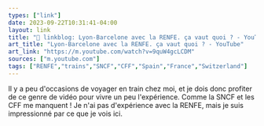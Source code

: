 ```yaml
---
types: ["link"]
date: 2023-09-22T10:31:41-04:00
layout: link
title: "🔗 linkblog: Lyon-Barcelone avec la RENFE. ça vaut quoi ? - YouTube'"
art_title: "Lyon-Barcelone avec la RENFE. ça vaut quoi ? - YouTube"
art_link: "https://m.youtube.com/watch?v=9quW4gcLCDM"
sources: ["m.youtube.com"]
tags: ["RENFE","trains","SNCF","CFF","Spain","France","Switzerland"]
---
```

Il y a peu d'occasions de voyager en train chez moi, et je dois donc profiter de ce genre de vidéo pour vivre un peu l'expérience. Comme la SNCF et les CFF me manquent ! Je n'ai pas d'expérience avec la RENFE, mais je suis impressionné par ce que je vois ici.
